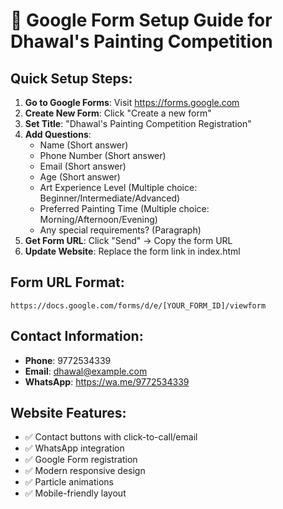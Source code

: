 # 🎨 Google Form Setup Guide for Dhawal's Painting Competition

## Quick Setup Steps:

1. **Go to Google Forms**: Visit https://forms.google.com
2. **Create New Form**: Click "Create a new form"
3. **Set Title**: "Dhawal's Painting Competition Registration"
4. **Add Questions**:
   - Name (Short answer)
   - Phone Number (Short answer) 
   - Email (Short answer)
   - Age (Short answer)
   - Art Experience Level (Multiple choice: Beginner/Intermediate/Advanced)
   - Preferred Painting Time (Multiple choice: Morning/Afternoon/Evening)
   - Any special requirements? (Paragraph)
5. **Get Form URL**: Click "Send" → Copy the form URL
6. **Update Website**: Replace the form link in index.html

## Form URL Format:
```
https://docs.google.com/forms/d/e/[YOUR_FORM_ID]/viewform
```

## Contact Information:
- **Phone**: 9772534339
- **Email**: dhawal@example.com
- **WhatsApp**: https://wa.me/9772534339

## Website Features:
- ✅ Contact buttons with click-to-call/email
- ✅ WhatsApp integration
- ✅ Google Form registration
- ✅ Modern responsive design
- ✅ Particle animations
- ✅ Mobile-friendly layout 